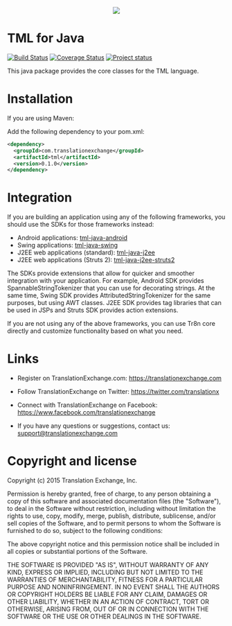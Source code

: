 <p align="center">
  <img src="https://avatars0.githubusercontent.com/u/1316274?v=3&s=200">
</p>

TML for Java
===

[![Build Status](https://travis-ci.org/translationexchange/tml-java.png?branch=master)](https://travis-ci.org/translationexchange/tml-java)
[![Coverage Status](https://coveralls.io/repos/translationexchange/tml-java/badge.png?branch=master)](https://coveralls.io/r/translationexchange/tml-java?branch=master)
[![Project status](http://stillmaintained.com/translationexchange/tml-java.png)](http://stillmaintained.com/translationexchange/tml-java.png)

This java package provides the core classes for the TML language.

Installation
==================

If you are using Maven:

Add the following dependency to your pom.xml:

```xml
<dependency>
  <groupId>com.translationexchange</groupId>
  <artifactId>tml</artifactId>
  <version>0.1.0</version>
</dependency>
```


Integration
==================

If you are building an application using any of the following frameworks, you should use the SDKs for those frameworks instead:

* Android applications: [tml-java-android](https://github.com/translationexchange/tml-java-android)
* Swing applications: [tml-java-swing](https://github.com/translationexchange/tml-java-swingk)
* J2EE web applications (standard): [tml-java-j2ee](https://github.com/translationexchange/tml-java-j2ee)
* J2EE web applications (Struts 2): [tml-java-j2ee-struts2](https://github.com/translationexchange/tml-java-j2ee-struts2)

The SDKs provide extensions that allow for quicker and smoother integration with your application. For example, Android SDK provides SpannableStringTokenizer that you can use for decorating strings.
At the same time, Swing SDK provides AttributedStringTokenizer for the same purposes, but using AWT classes. J2EE SDK provides tag libraries that can be used in JSPs and Struts SDK provides action extensions. 

If you are not using any of the above frameworks, you can use Tr8n core directly and customize functionality based on what you need.


Links
==================

* Register on TranslationExchange.com: https://translationexchange.com

* Follow TranslationExchange on Twitter: https://twitter.com/translationx

* Connect with TranslationExchange on Facebook: https://www.facebook.com/translationexchange

* If you have any questions or suggestions, contact us: support@translationexchange.com


Copyright and license
==================

Copyright (c) 2015 Translation Exchange, Inc.

Permission is hereby granted, free of charge, to any person obtaining
a copy of this software and associated documentation files (the
"Software"), to deal in the Software without restriction, including
without limitation the rights to use, copy, modify, merge, publish,
distribute, sublicense, and/or sell copies of the Software, and to
permit persons to whom the Software is furnished to do so, subject to
the following conditions:

The above copyright notice and this permission notice shall be
included in all copies or substantial portions of the Software.

THE SOFTWARE IS PROVIDED "AS IS", WITHOUT WARRANTY OF ANY KIND,
EXPRESS OR IMPLIED, INCLUDING BUT NOT LIMITED TO THE WARRANTIES OF
MERCHANTABILITY, FITNESS FOR A PARTICULAR PURPOSE AND
NONINFRINGEMENT. IN NO EVENT SHALL THE AUTHORS OR COPYRIGHT HOLDERS BE
LIABLE FOR ANY CLAIM, DAMAGES OR OTHER LIABILITY, WHETHER IN AN ACTION
OF CONTRACT, TORT OR OTHERWISE, ARISING FROM, OUT OF OR IN CONNECTION
WITH THE SOFTWARE OR THE USE OR OTHER DEALINGS IN THE SOFTWARE.


